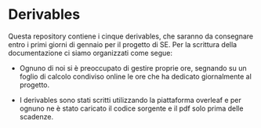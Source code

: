 # Derivables
Questa repository contiene i cinque derivables, che saranno da consegnare entro i primi giorni di gennaio per il progetto di SE. Per la scrittura della documentazione ci siamo organizzati come segue:

* Ognuno di noi si è preoccupato di gestire proprie ore, segnando su un foglio di calcolo condiviso online le ore che ha dedicato giornalmente al progetto.

* I derivables sono stati scritti utilizzando la piattaforma overleaf e per ognuno ne è stato caricato il codice sorgente e il pdf solo prima delle scadenze.
